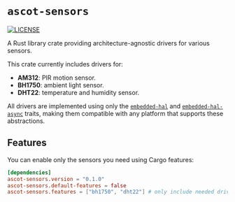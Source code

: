 # `ascot-sensors`

[![LICENSE][license badge]][license]

A Rust library crate providing architecture-agnostic drivers for various sensors.

This crate currently includes drivers for:

- **AM312**: PIR motion sensor.
- **BH1750**: ambient light sensor.
- **DHT22**: temperature and humidity sensor.

All drivers are implemented using only the [`embedded-hal`] and
[`embedded-hal-async`] traits, making them compatible with any platform that
supports these abstractions.

## Features

You can enable only the sensors you need using Cargo features:

```toml
[dependencies]
ascot-sensors.version = "0.1.0"
ascot-sensors.default-features = false
ascot-sensors.features = ["bh1750", "dht22"] # only include needed drivers
```

<!-- Links -->
[license]: https://github.com/SoftengPoliTo/ascot/blob/master/LICENSE
[`embedded-hal`]: https://crates.io/crates/embedded-hal
[`embedded-hal-async`]: https://crates.io/crates/embedded-hal-async

<!-- Badges -->
[license badge]: https://img.shields.io/badge/license-MIT-blue.svg
